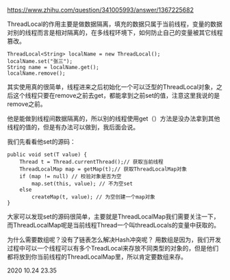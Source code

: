 https://www.zhihu.com/question/341005993/answer/1367225682

ThreadLocal的作用主要是做数据隔离，填充的数据只属于当前线程，变量的数据对别的线程而言是相对隔离的，在多线程环境下，如何防止自己的变量被其它线程篡改。

```text
ThreadLocal<String> localName = new ThreadLocal();
localName.set("张三");
String name = localName.get();
localName.remove();
```

其实使用真的很简单，线程进来之后初始化一个可以泛型的ThreadLocal对象，之后这个线程只要在remove之前去get，都能拿到之前set的值，注意这里我说的是remove之前。

他是能做到线程间数据隔离的，所以别的线程使用get（）方法是没办法拿到其他线程的值的，但是有办法可以做到，我后面会说。

我们先看看他set的源码：

```text
public void set(T value) {
    Thread t = Thread.currentThread();// 获取当前线程
    ThreadLocalMap map = getMap(t);// 获取ThreadLocalMap对象
    if (map != null) // 校验对象是否为空
        map.set(this, value); // 不为空set
    else
        createMap(t, value); // 为空创建一个map对象
}
```

大家可以发现set的源码很简单，主要就是ThreadLocalMap我们需要关注一下，而ThreadLocalMap呢是当前线程Thread一个叫threadLocals的变量中获取的。

为什么需要数组呢？没有了链表怎么解决Hash冲突呢？
用数组是因为，我们开发过程中可以一个线程可以有多个TreadLocal来存放不同类型的对象的，但是他们都将放到你当前线程的ThreadLocalMap里，所以肯定要数组来存。


2020 10.24 23.35
